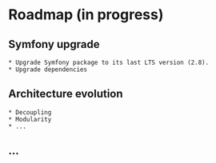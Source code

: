 # Roadmap (in progress)

## Symfony upgrade

    * Upgrade Symfony package to its last LTS version (2.8).
    * Upgrade dependencies
    
## Architecture evolution
    
    * Decoupling
    * Modularity
    * ...
    
## ...
